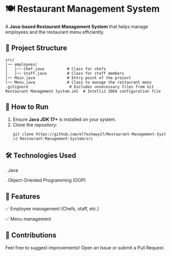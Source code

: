 # 🍽️ Restaurant Management System  

A **Java-based Restaurant Management System** that helps manage employees and the restaurant menu efficiently.  

## 📂 Project Structure  
```plaintext
src/
│── employees/
│   │── Chef.java          # Class for chefs
│   │── Staff.java         # Class for staff members
│── Main.java              # Entry point of the project
│── Menu.java              # Class to manage the restaurant menu
.gitignore                  # Excludes unnecessary files from Git
Restaurant Management System.iml  # IntelliJ IDEA configuration file
```


## 🚀 How to Run  
1. Ensure **Java JDK 17+** is installed on your system.  
2. Clone the repository:  
   ```sh
   git clone https://github.com/elfeshawy17/Restaurant-Management-System.git
   cd Restaurant-Management-System/src

## 🛠️ Technologies Used

. Java

. Object-Oriented Programming (OOP)


## 📌 Features

✅ Employee management (Chefs, staff, etc.)

✅ Menu management


## 📩 Contributions

Feel free to suggest improvements! Open an Issue or submit a Pull Request.

